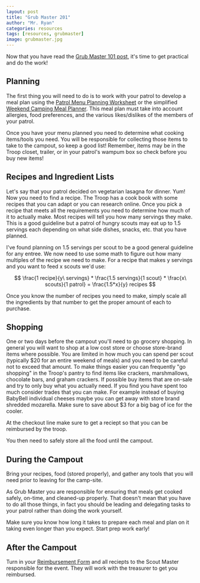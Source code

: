 ```yaml
---
layout: post
title: "Grub Master 201"
author: "Mr. Ryan"
categories: resources
tags: [resources, grubmaster]
image: grubmaster.jpg
---
```


Now that you have read the [Grub Master 101 post](grubmaster-101), it's time to get practical and do the work!

## Planning
The first thing you will need to do is to work with your patrol to develop a meal plan using the [Patrol Menu Planning Worksheet](https://drive.google.com/drive/u/0/folders/1P9OD1ieglN0RQC68QOsdGMqmhRVbGGMc) or the simplified [Weekend Camping Meal Planner](https://drive.google.com/file/d/1Fx8o-gGsAb73pKwGGF_JOt3kFPeYHsrk/view?usp=drive_link). This meal plan must take into account allergies, food preferences, and the various likes/dislikes of the members of your patrol.

Once you have your menu planned you need to determine what cooking items/tools you need. You will be responsible for collecting those items to take to the campout, so keep a good list! Remember, items may be in the Troop closet, trailer, or in your patrol's wampum box so check before you buy new items!

## Recipes and Ingredient Lists
Let's say that your patrol decided on vegetarian lasagna for dinner. Yum! Now you need to find a recipe. The Troop has a cook book with some recipes that you can adapt or you can research online. Once you pick a recipe that meets all the requirements you need to determine how much of it to actually make. Most recipes will tell you how many servings they make. This is a good guideline but a patrol of hungry scouts may eat up to 1.5 servings each depending on what side dishes, snacks, etc. that you have planned. 

I've found planning on 1.5 servings per scout to be a good general guideline for any entree. We now need to use some math to figure out how many multiples of the recipe we need to make. For a recipe that makes y servings and you want to feed x scouts we'd use:

$$
\frac{1 recipe}{y\ servings} * \frac{1.5 servings}{1 scout} * \frac{x\ scouts}{1 patrol} = \frac{1.5*x}{y} recipes
$$

Once you know the number of recipes you need to make, simply scale all the ingredients by that number to get the proper amount of each to purchase.

## Shopping
One or two days before the campout you'll need to go grocery shopping. In general you will want to shop at a low cost store or choose store-brand items where possible. You are limited in how much you can spend per scout (typically $20 for an entire weekend of meals) and you need to be careful not to exceed that amount. To make things easier you can frequently "go shopping" in the Troop's pantry to find items like crackers, marshmallows, chocolate bars, and graham crackers. If possible buy items that are on-sale and try to only buy what you actually need. If you find you have spent too much consider trades that you can make. For example instead of buying BabyBell individual cheeses maybe you can get away with store brand shredded mozarella. Make sure to save about $3 for a big bag of ice for the cooler.

At the checkout line make sure to get a reciept so that you can be reimbursed by the troop. 

You then need to safely store all the food until the campout. 

## During the Campout
Bring your recipes, food (stored properly), and gather any tools that you will need prior to leaving for the camp-site.

As Grub Master you are responsible for ensuring that meals get cooked safely, on-time, and cleaned-up properly. That doesn't mean that you have to do all those things, in fact you should be leading and delegating tasks to your patrol rather than doing the work yourself.

Make sure you know how long it takes to prepare each meal and plan on it taking even longer than you expect. Start prep work early! 

## After the Campout
Turn in your [Reimbursement Form](https://docs.google.com/spreadsheets/d/1MmenI2EGy9AwMlw-hUTbDfewLLSHe6BF/edit?usp=drive_link&ouid=107886009661220521876&rtpof=true&sd=true) and all reciepts to the Scout Master responsible for the event.  They will work with the treasurer to get you reimbursed. 